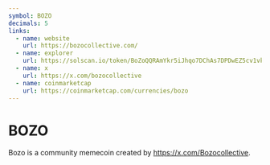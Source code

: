 ```yaml
---
symbol: BOZO
decimals: 5
links:
  - name: website
    url: https://bozocollective.com/
  - name: explorer
    url: https://solscan.io/token/BoZoQQRAmYkr5iJhqo7DChAs7DPDwEZ5cv1vkYC9yzJG
  - name: x
    url: https://x.com/bozocollective
  - name: coinmarketcap
    url: https://coinmarketcap.com/currencies/bozo
---
```


# BOZO

Bozo is a community memecoin created by https://x.com/Bozocollective.
